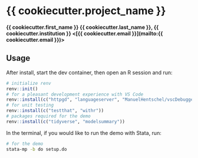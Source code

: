 # {{ cookiecutter.project_name }}

__{{ cookiecutter.first_name }} {{ cookiecutter.last_name }}, {{ cookiecutter.institution }} <[{{ cookiecutter.email }}](mailto:{{ cookiecutter.email }})>__

## Usage

After install, start the dev container, then open an R session and run: 

```r
# initialize renv
renv::init()
# for a pleasant development experience with VS Code
renv::install(c("httpgd", "languageserver", "ManuelHentschel/vscDebugger"))
# for unit testing
renv::install(c("testthat", "withr"))
# packages required for the demo
renv::install(c("tidyverse", "modelsummary"))
```

In the terminal, if you would like to run the demo with Stata, run:

```bash
# for the demo
stata-mp -b do setup.do
```


